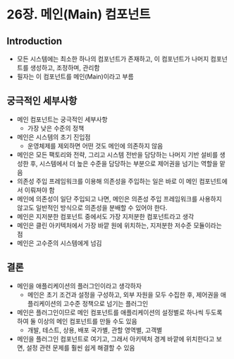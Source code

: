 # 26장. 메인(Main) 컴포넌트

## Introduction

- 모든 시스템에는 최소한 하나의 컴포넌트가 존재하고, 이 컴포넌트가 나머지 컴포넌트를 생성하고, 조정하며, 관리함
- 필자는 이 컴포넌트를 메인(Main)이라고 부름

## 궁극적인 세부사항

- 메인 컴포넌트는 궁극적인 세부사항
  - 가장 낮은 수준의 정책
- 메인은 시스템의 초기 진입점
  - 운영체제를 제외하면 어떤 것도 메인에 의존하지 않음
- 메인은 모든 팩토리와 전략, 그리고 시스템 전반을 담당하는 나머지 기반 설비를 생성한 후, 시스템에서 더 높은 수준을 담당하는 부분으로 제어권을 넘기는 역할을 맡음
- 의존성 주입 프레임워크를 이용해 의존성을 주입하는 일은 바로 이 메인 컴포넌트에서 이뤄져야 함
- 메인에 의존성이 일단 주입되고 나면, 메인은 의존성 주입 프레임워크를 사용하지 않고도 일반적인 방식으로 의존성을 분배할 수 있어야 한다.
- 메인은 지저분한 컴포넌트 중에서도 가장 지저분한 컴포넌트라고 생각
- 메인은 클린 아키텍처에서 가장 바깥 원에 위치하는, 지저분한 저수준 모듈이라는 점
- 메인은 고수준의 시스템에게 넘김

## 결론

- 메인을 애플리케이션의 플러그인이라고 생각하자
  - 메인은 초기 조건과 설정을 구성하고, 외부 자원을 모두 수집한 후, 제어권을 애플리케이션의 고수준 정책으로 넘기는 플러그인
- 메인은 플러그인이므로 메인 컴포넌트를 애플리케이션의 설정별로 하나씩 두도록 하여 둘 이상의 메인 컴포넌트를 만들 수도 있음
  - 개발, 테스트, 상용, 배포 국가별, 관할 영역별, 고객별
- 메인을 플러그인 컴포넌트로 여기고, 그래서 아키텍처 경계 바깥에 위치한다고 보면, 설정 관련 문제를 훨씬 쉽게 해결할 수 있음
